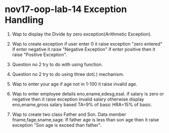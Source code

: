 # nov17-oop-lab-14   Exception Handling
1. Wap to display the Divide by zero exception(Arithmetic Exception).

2. Wap to create exception if user enter 0 it raise exception "zero entered" if enter negative it raise "Negative Exception" if enter positive then it raise "Positive Exception".

3. Question no 2 try to do with using function.

4. Question no 2 try to do using three dot(.) mechanism.

5. Wap to enter your age if age not in 1-100 it raise invalid age.

6. Wap to enter employee details eno,ename,edesg,esal. if salary is zero or negative then it raise exception invalid salary otherwise display eno,ename,gross salary based TA=9% of basic HRA=15% of basic.

7. Wap to create two class Father and Son. Data member fname,fage,sname,sage. If father age is less than son age then it raise exception "Son age is exceed than father".



